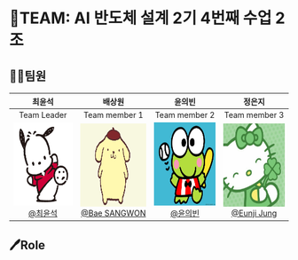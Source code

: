 # 👑TEAM: AI 반도체 설계 2기 4번째 수업 2조


## 🙋‍♂️팀원

|                                                 **최윤석**                                                 |                                                                                                                             **배상원**                                                                                                                              |                                                                        **윤의빈**                                                                        |                                                                                                                             **정은지**                                                                                                                              |
| :--------------------------------------------------------------------------------------------------------: | :---------------------------------------------------------------------------------------------------------------------------------------------------------------------------------------------------------------------------------------------------------------: | :------------------------------------------------------------------------------------------------------------------------------------------------------: | :-----------------------------------------------------------------------------------------------------------------------------------------------------------------------------------------------------------------------------------------------------------------: |
|                                                Team Leader                                                 |                                                                                                                            Team member 1                                                                                                                             |                                                                  Team member 2                                                                   |                                                                                                                         Team member 3                                                                                                                        |
| [<img src="/History/img/profile_1.jpg" width=150 height=150> </br> @최윤석](https://github.com/stockfail) | [<img src="/History/img/profile_2.png" width=150 height=150> </br> @Bae SANGWON](https://github.com/BAESANGWON1) | [<img src="/History/img/profile_3.png" width=150 height=150> </br> @윤의빈](https://github.com/demic2da) | [<img src="/History/img/profile_4.jpg" width=150 height=150> </br> @Eunji Jung](https://github.com/2735C) |

## 🖊️Role